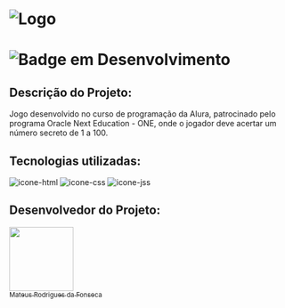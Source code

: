 # ![Logo](https://github.com/user-attachments/assets/b459eabe-d59d-47c1-b66b-458ab1dcc073)
# ![Badge em Desenvolvimento](http://img.shields.io/static/v1?label=STATUS&message=%20DESENVOLVIDO&color=GREEN&style=for-the-badge)
## Descrição do Projeto:
Jogo desenvolvido no curso de programação da Alura, patrocinado pelo programa Oracle Next Education - ONE, onde o jogador deve acertar um número secreto de 1 a 100.              

## Tecnologias utilizadas:
![icone-html](https://github.com/user-attachments/assets/30c3b171-d0d8-4555-bb10-3211c84090da)
![icone-css](https://github.com/user-attachments/assets/e1cde9da-d018-4df8-8ab4-f6a6bd92a081)
![icone-jss](https://github.com/user-attachments/assets/7ae38cf3-fcef-4766-893d-6ad186354bb3)

## Desenvolvedor do Projeto:
[<img loading="lazy" src="https://github.com/user-attachments/assets/f5d9a326-b2a9-4839-84da-ec4b6fedf0fc" width=115><br><sub>Mateus Rodrigues da Fonseca</sub>](https://github.com/MateusFonseca19)

